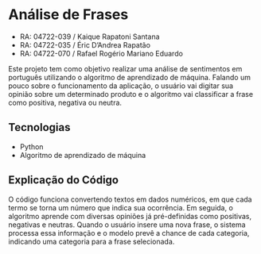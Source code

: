 # Análise de Frases

* RA: 04722-039 / Kaique Rapatoni Santana
* RA: 04722-035 / Éric D’Andrea Rapatão
* RA: 04722-070 / Rafael Rogério Mariano Eduardo 

Este projeto tem como objetivo realizar uma análise de sentimentos em português utilizando o algoritmo de aprendizado de máquina. Falando um pouco sobre o funcionamento da aplicação, o usuário vai digitar sua opinião sobre um determinado produto e o algoritmo vai classificar a frase como positiva, negativa ou neutra.


## Tecnologias

* Python 
* Algoritmo de aprendizado de máquina


## Explicação do Código

O código funciona convertendo textos em dados numéricos, em que cada termo se torna um número que indica sua ocorrência. Em seguida, o algoritmo aprende com diversas opiniões já pré-definidas como positivas, negativas e neutras. Quando o usuário insere uma nova frase, o sistema processa essa informação e o modelo prevê a chance de cada categoria, indicando uma categoria para a frase selecionada.

 

